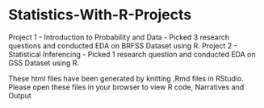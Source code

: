 # Statistics-With-R-Projects

Project 1 - Introduction to Probability and Data - Picked 3 research questions and conducted EDA on BRFSS Dataset using R.
Project 2 - Statistical Inferencing - Picked 1 research question and conducted EDA on GSS Dataset using R.

These html files have been generated by knitting .Rmd files in RStudio. Please open these files in your browser to view R code, Narratives and Output 
